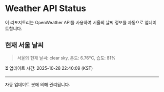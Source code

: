 
# Weather API Status

이 리포지토리는 OpenWeather API를 사용하여 서울의 날씨 정보를 자동으로 업데이트합니다.

## 현재 서울 날씨
> 서울의 현재 날씨: clear sky, 온도: 6.76°C, 습도: 81%

⏳ 업데이트 시간: 2025-10-28 22:40:09 (KST)

---
자동 업데이트 봇에 의해 관리됩니다.
